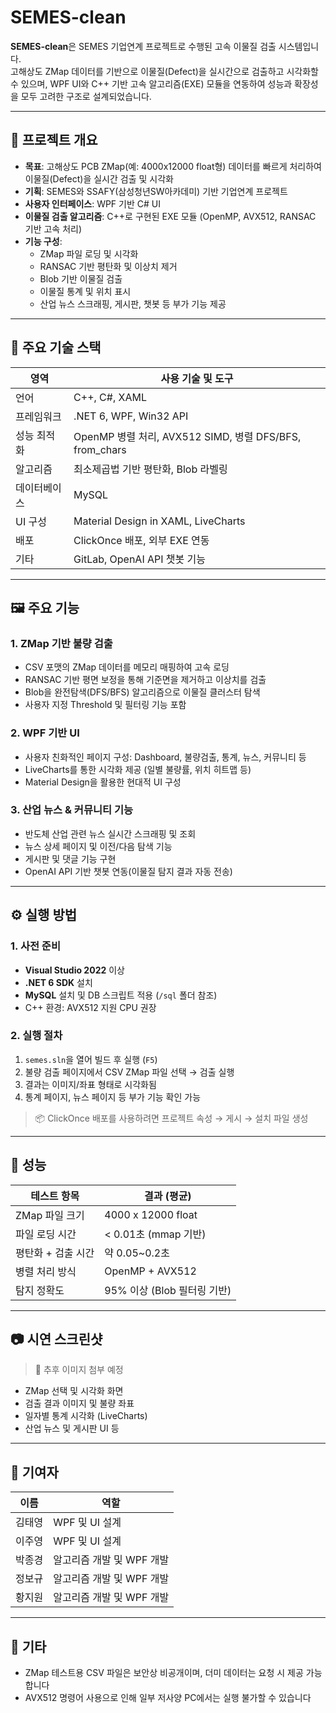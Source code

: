 
# SEMES-clean

**SEMES-clean**은 SEMES 기업연계 프로젝트로 수행된 고속 이물질 검출 시스템입니다.  
고해상도 ZMap 데이터를 기반으로 이물질(Defect)을 실시간으로 검출하고 시각화할 수 있으며, WPF UI와 C++ 기반 고속 알고리즘(EXE) 모듈을 연동하여 성능과 확장성을 모두 고려한 구조로 설계되었습니다.

---

## 📌 프로젝트 개요

- **목표**: 고해상도 PCB ZMap(예: 4000x12000 float형) 데이터를 빠르게 처리하여 이물질(Defect)을 실시간 검출 및 시각화
- **기획**: SEMES와 SSAFY(삼성청년SW아카데미) 기반 기업연계 프로젝트
- **사용자 인터페이스**: WPF 기반 C# UI
- **이물질 검출 알고리즘**: C++로 구현된 EXE 모듈 (OpenMP, AVX512, RANSAC 기반 고속 처리)
- **기능 구성**:
  - ZMap 파일 로딩 및 시각화
  - RANSAC 기반 평탄화 및 이상치 제거
  - Blob 기반 이물질 검출
  - 이물질 통계 및 위치 표시
  - 산업 뉴스 스크래핑, 게시판, 챗봇 등 부가 기능 제공

---

## 🧩 주요 기술 스택

| 영역        | 사용 기술 및 도구                                          |
|-------------|-------------------------------------------------------------|
| 언어        | C++, C#, XAML                                              |
| 프레임워크  | .NET 6, WPF, Win32 API                                     |
| 성능 최적화 | OpenMP 병렬 처리, AVX512 SIMD, 병렬 DFS/BFS, from_chars |
| 알고리즘    | 최소제곱법 기반 평탄화, Blob 라벨링                 |
| 데이터베이스| MySQL                                     |
| UI 구성     | Material Design in XAML, LiveCharts                        |
| 배포        | ClickOnce 배포, 외부 EXE 연동                             |
| 기타        | GitLab, OpenAI API 챗봇 기능              |

---

## 🖼️ 주요 기능

### 1. ZMap 기반 불량 검출
- CSV 포맷의 ZMap 데이터를 메모리 매핑하여 고속 로딩
- RANSAC 기반 평면 보정을 통해 기준면을 제거하고 이상치를 검출
- Blob을 완전탐색(DFS/BFS) 알고리즘으로 이물질 클러스터 탐색
- 사용자 지정 Threshold 및 필터링 기능 포함

### 2. WPF 기반 UI
- 사용자 친화적인 페이지 구성: Dashboard, 불량검출, 통계, 뉴스, 커뮤니티 등
- LiveCharts를 통한 시각화 제공 (일별 불량률, 위치 히트맵 등)
- Material Design을 활용한 현대적 UI 구성

### 3. 산업 뉴스 & 커뮤니티 기능
- 반도체 산업 관련 뉴스 실시간 스크래핑 및 조회
- 뉴스 상세 페이지 및 이전/다음 탐색 기능
- 게시판 및 댓글 기능 구현
- OpenAI API 기반 챗봇 연동(이물질 탐지 결과 자동 전송)

---

## ⚙️ 실행 방법

### 1. 사전 준비
- **Visual Studio 2022** 이상
- **.NET 6 SDK** 설치
- **MySQL** 설치 및 DB 스크립트 적용 (`/sql` 폴더 참조)
- C++ 환경: AVX512 지원 CPU 권장

### 2. 실행 절차

1. `semes.sln`을 열어 빌드 후 실행 (`F5`)
2. 불량 검출 페이지에서 CSV ZMap 파일 선택 → 검출 실행
3. 결과는 이미지/좌표 형태로 시각화됨
4. 통계 페이지, 뉴스 페이지 등 부가 기능 확인 가능

> 📦 ClickOnce 배포를 사용하려면 프로젝트 속성 → 게시 → 설치 파일 생성

---

## 🧪 성능

| 테스트 항목        | 결과 (평균)       |
|--------------------|------------------|
| ZMap 파일 크기     | 4000 x 12000 float |
| 파일 로딩 시간     | < 0.01초 (mmap 기반) |
| 평탄화 + 검출 시간 | 약 0.05~0.2초 |
| 병렬 처리 방식     | OpenMP + AVX512 |
| 탐지 정확도        | 95% 이상 (Blob 필터링 기반) |

---

## 📷 시연 스크린샷

> 📌 추후 이미지 첨부 예정

- ZMap 선택 및 시각화 화면  
- 검출 결과 이미지 및 불량 좌표  
- 일자별 통계 시각화 (LiveCharts)  
- 산업 뉴스 및 게시판 UI 등  

---

## 👥 기여자

| 이름   | 역할                                        |
|--------|---------------------------------------------|
| 김태영  | WPF 및 UI 설계                               |
| 이주영  | WPF 및 UI 설계                              |
| 박종경  | 알고리즘 개발 및 WPF 개발                    | 
| 정보규  | 알고리즘 개발 및 WPF 개발                    |
| 황지원  | 알고리즘 개발 및 WPF 개발                    |


---

## 📌 기타

- ZMap 테스트용 CSV 파일은 보안상 비공개이며, 더미 데이터는 요청 시 제공 가능합니다
- AVX512 명령어 사용으로 인해 일부 저사양 PC에서는 실행 불가할 수 있습니다

